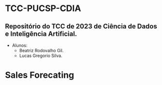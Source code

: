 # TCC-PUCSP-CDIA
 
## Repositório do TCC de 2023 de Ciência de Dados e Inteligência Artificial.
- Alunos:
  * Beatriz Rodovalho Gil.
  * Lucas Gregorio Silva.


# Sales Forecating




